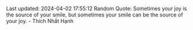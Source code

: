 Last updated: 2024-04-02 17:55:12
Random Quote: Sometimes your joy is the source of your smile, but sometimes your smile can be the source of your joy. - Thích Nhất Hạnh